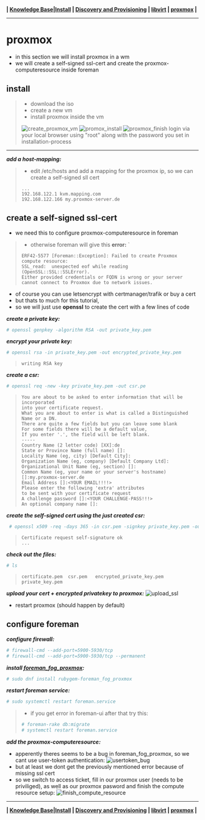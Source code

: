
**| [Knowledge Base](https://ji-podhead.github.io/RHEL_9_Foreman_Guide/knowledge%20base)|[Install](https://ji-podhead.github.io/RHEL_9_Foreman_Guide/installation%20(katello%2Cdiscovery%2Cdhcp%2Ctftp)) | [Discovery and Provisioning](https://ji-podhead.github.io/RHEL_9_Foreman_Guide/discovery%20and%20provisioning) | [libvirt](https://ji-podhead.github.io/RHEL_9_Foreman_Guide/libvirt) | [proxmox](https://ji-podhead.github.io/RHEL_9_Foreman_Guide/proxmox) |** 

---

# proxmox 
- in this section we will install proxmox in a wm
- we will create a self-signed ssl-cert and create the proxmox-computeresource inside foreman

## install
> - download the iso
> - create a new vm
> - install proxmox inside the vm
> 
> ![create_proxmox_vm](https://github.com/ji-podhead/RHEL_9_Foreman_Guide/blob/main/img/libvirt_create_proxmox_vm.png?raw=true)
> ![promox_install](https://github.com/ji-podhead/RHEL_9_Foreman_Guide/blob/main/img/libvirt_initial_proxmox_boot.png?raw=true)
> ![proxmox_finish](https://github.com/ji-podhead/RHEL_9_Foreman_Guide/blob/main/img/libvirt_proxmox_complete.png?raw=true)
> login via your local browser using "root" along with the password you set in installation-process
---
***add a host-mapping:***
> - edit /etc/hosts and add a mapping for the proxmox ip, so we can create a self-signed sll cert
> ```
> ...
> 192.168.122.1 kvm.mapping.com
> 192.168.122.166 my.proxmox-server.de
>```

## create a self-signed ssl-cert
 - we need this to configure proxmox-computeresource in foreman
> - otherwise foreman will give this **error:** ` 
>```
> ERF42-5577 [Foreman::Exception]: Failed to create Proxmox compute resource: 
> SSL_read:  unexpected eof while reading (OpenSSL::SSL::SSLError). 
> Either provided credentials or FQDN is wrong or your server cannot connect to Proxmox due to network issues.
>```
  - of course you can use letsencrypt with certmanager/trafik or buy a cert
 -  but thats to much for this tutorial,
 -  so we will just use **openssl** to create the cert with a few lines of code
 
***create a private key:***
```Bash
# openssl genpkey -algorithm RSA -out private_key.pem
```
***encrypt your private key:***
```Bash
# openssl rsa -in private_key.pem -out encrypted_private_key.pem
```
>```
> writing RSA key
>```

***create a csr:***
```Bash
# openssl req -new -key private_key.pem -out csr.pe
```
>```
>You are about to be asked to enter information that will be incorporated 
> into your certificate request.
> What you are about to enter is what is called a Distinguished Name or a DN.
> There are quite a few fields but you can leave some blank
> For some fields there will be a default value,
> If you enter '.', the field will be left blank.
> -----
> Country Name (2 letter code) [XX]:de
> State or Province Name (full name) []:
> Locality Name (eg, city) [Default City]:
> Organization Name (eg, company) [Default Company Ltd]:
> Organizational Unit Name (eg, section) []:
> Common Name (eg, your name or your server's hostname) []:my.proxmox-server.de 
> Email Address []:<YOUR EMAIL!!!!>
> Please enter the following 'extra' attributes
> to be sent with your certificate request
> A challenge password []:<YOUR CHALLENGE-PASS!!!>
> An optional company name []:
>```

***create the self-signed cert using the just created csr:***
```Bash
 # openssl x509 -req -days 365 -in csr.pem -signkey private_key.pem -out certificate.pem
```
>```
>Certificate request self-signature ok
>...
>```
***check out the files:***
```Bash 
# ls
```
>```
 > certificate.pem  csr.pem   encrypted_private_key.pem  private_key.pem 
 >```
 ***upload your cert + encrypted privatekey to proxmox:***
 ![upload_ssl](https://github.com/ji-podhead/RHEL_9_Foreman_Guide/blob/main/img/proxmox_upload_custom_certificat.png?raw=true)
 - restart proxmox (should happen by default) 

## configure foreman
***configure firewall:***
```Bash
# firewall-cmd --add-port=5900-5930/tcp
# firewall-cmd --add-port=5900-5930/tcp --permanent
```
***install [foreman_fog_proxmox](https://github.com/theforeman/foreman_fog_proxmox):***
```Bash
# sudo dnf install rubygem-foreman_fog_proxmox
```

***restart foreman service:***
```Bash
# sudo systemctl restart foreman.service
```
> - if you get error in foreman-ui after that try this:
> ```Bash
> # foreman-rake db:migrate
> # systemctl restart foreman.service 
>```
***add the proxmox-computeresource:***
- apperently theres seems to be a bug in foreman_fog_proxmox, so we cant use user-token authentication:
![usertoken_bug](https://github.com/ji-podhead/RHEL_9_Foreman_Guide/blob/main/img/proxmox_compute_resource_version.png?raw=true)
-  but at least we dont get the previously mentioned error because of missing ssl cert
- so we switch to access ticket, fill in our proxmox user (needs to be priviliged), as well as our proxmox pasword and finish the compute resource setup:
![finish_compute_resource](https://github.com/ji-podhead/RHEL_9_Foreman_Guide/blob/main/img/proxmox_compute_resource_finish.png?raw=true)

---
**| [Knowledge Base](https://ji-podhead.github.io/RHEL_9_Foreman_Guide/knowledge%20base)|[Install](https://ji-podhead.github.io/RHEL_9_Foreman_Guide/installation%20(katello%2Cdiscovery%2Cdhcp%2Ctftp)) | [Discovery and Provisioning](https://ji-podhead.github.io/RHEL_9_Foreman_Guide/discovery%20and%20provisioning) | [libvirt](https://ji-podhead.github.io/RHEL_9_Foreman_Guide/libvirt) | [proxmox](https://ji-podhead.github.io/RHEL_9_Foreman_Guide/proxmox) |** 






